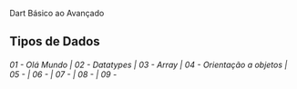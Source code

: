 Dart Básico ao Avançado

## Tipos de Dados
###### 01 - Olá Mundo | 02 - Datatypes |  03 - Array | 04 - Orientação a objetos  |  05 - |   06 - | 07 - | 08 - | 09 -
